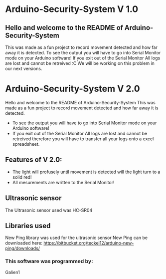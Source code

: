 # Arduino-Security-System V 1.0
Hello and welcome to the README of Arduino-Security-System
---
This was made as a fun project to record movement detected and how far away it is detected.
To see the output you will have to go into Serial Monitor mode on your Arduino software!
If you exit out of the Serial Monitor All logs are lost and cannot be retreived :C We will be working on this problem in our next versions.

# Arduino-Security-System V 2.0
Hello and welcome to the README of Arduino-Security-System
This was made as a fun project to record movement detected and how far away it is detected.
* To see the output you will have to go into Serial Monitor mode on your Arduino software!
* If you exit out of the Serial Monitor All logs are lost and cannot be retreived therefore you will have to transfer all your logs onto a excel spreadsheet.
## Features of V 2.0:
* The light will profusely until movement is detected will the light turn to a solid red!
* All mesurements are written to the Serial Monitor!

## Ultrasonic sensor
The Ultrasonic sensor used was HC-SR04

## Libraries used
New Ping library was used for the ultrasonic sensor
New Ping can be downloaded here: https://bitbucket.org/teckel12/arduino-new-ping/downloads/

### This software was programmed by:
Galien1
